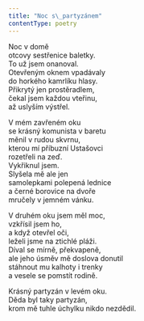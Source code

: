 ```yaml
---
title: "Noc s\_partyzánem"
contentType: poetry
---
```


<section>

Noc v domě  
otcovy sestřenice baletky.  
To už jsem onanoval.  
Otevřeným oknem vpadávaly  
do horkého kamrlíku hlasy.  
Přikrytý jen prostěradlem,  
čekal jsem každou vteřinu,  
až uslyším výstřel.

</section>

<section>

V mém zavřeném oku  
se krásný komunista v baretu  
měnil v rudou skvrnu,  
kterou mí příbuzní Ustašovci  
rozetřeli na zeď.  
Vykřiknul jsem.  
Slyšela mě ale jen  
samolepkami polepená lednice  
a černé borovice na dvoře  
mručely v jemném vánku.

</section>

<section>

V druhém oku jsem měl moc,  
vzkřísil jsem ho,  
a když otevřel oči,  
leželi jsme na ztichlé pláži.  
Díval se mírně, překvapeně,  
ale jeho úsměv mě doslova donutil  
stáhnout mu kalhoty i trenky  
a vesele se pomstít rodině.

</section>

<section>

Krásný partyzán v levém oku.  
Děda byl taky partyzán,  
krom mě tuhle úchylku nikdo nezdědil.

</section>

